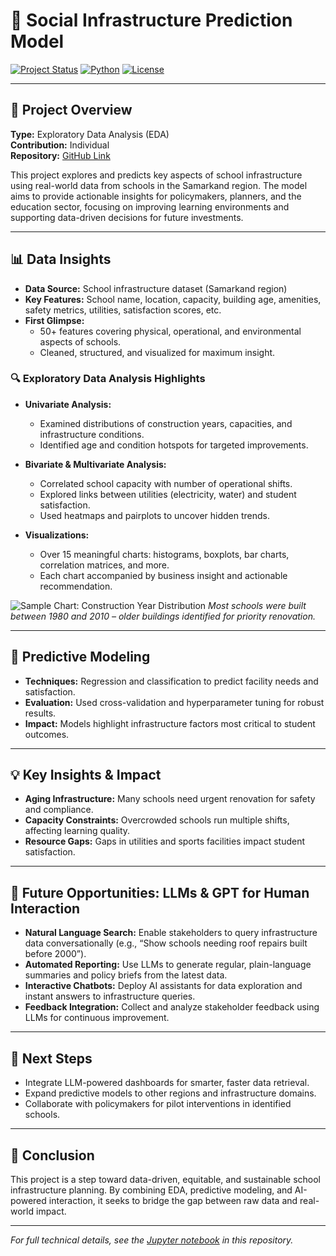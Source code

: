 # 🚀 Social Infrastructure Prediction Model

[![Project Status](https://img.shields.io/badge/status-active-brightgreen)](https://github.com/Kartikrast/social-infra-prediction-model)
[![Python](https://img.shields.io/badge/python-3.8%2B-blue)](https://python.org)
[![License](https://img.shields.io/github/license/Kartikrast/social-infra-prediction-model)](LICENSE)

---

## 📝 Project Overview

**Type:** Exploratory Data Analysis (EDA)  
**Contribution:** Individual  
**Repository:** [GitHub Link](https://github.com/Kartikrast/social-infra-prediction-model)

This project explores and predicts key aspects of school infrastructure using real-world data from schools in the Samarkand region. The model aims to provide actionable insights for policymakers, planners, and the education sector, focusing on improving learning environments and supporting data-driven decisions for future investments.

---

## 📊 Data Insights

- **Data Source:** School infrastructure dataset (Samarkand region)
- **Key Features:** School name, location, capacity, building age, amenities, safety metrics, utilities, satisfaction scores, etc.
- **First Glimpse:**
  - 50+ features covering physical, operational, and environmental aspects of schools.
  - Cleaned, structured, and visualized for maximum insight.

### 🔍 Exploratory Data Analysis Highlights

- **Univariate Analysis:**  
  - Examined distributions of construction years, capacities, and infrastructure conditions.
  - Identified age and condition hotspots for targeted improvements.

- **Bivariate & Multivariate Analysis:**  
  - Correlated school capacity with number of operational shifts.
  - Explored links between utilities (electricity, water) and student satisfaction.
  - Used heatmaps and pairplots to uncover hidden trends.

- **Visualizations:**  
  - Over 15 meaningful charts: histograms, boxplots, bar charts, correlation matrices, and more.
  - Each chart accompanied by business insight and actionable recommendation.

![Sample Chart: Construction Year Distribution](images/construction_years.png)
*Most schools were built between 1980 and 2010 – older buildings identified for priority renovation.*

---

## 🤖 Predictive Modeling

- **Techniques:** Regression and classification to predict facility needs and satisfaction.
- **Evaluation:** Used cross-validation and hyperparameter tuning for robust results.
- **Impact:** Models highlight infrastructure factors most critical to student outcomes.

---

## 💡 Key Insights & Impact

- **Aging Infrastructure:** Many schools need urgent renovation for safety and compliance.
- **Capacity Constraints:** Overcrowded schools run multiple shifts, affecting learning quality.
- **Resource Gaps:** Gaps in utilities and sports facilities impact student satisfaction.

---

## 🔮 Future Opportunities: LLMs & GPT for Human Interaction

- **Natural Language Search:** Enable stakeholders to query infrastructure data conversationally (e.g., “Show schools needing roof repairs built before 2000”).
- **Automated Reporting:** Use LLMs to generate regular, plain-language summaries and policy briefs from the latest data.
- **Interactive Chatbots:** Deploy AI assistants for data exploration and instant answers to infrastructure queries.
- **Feedback Integration:** Collect and analyze stakeholder feedback using LLMs for continuous improvement.

---

## 🚦 Next Steps

- Integrate LLM-powered dashboards for smarter, faster data retrieval.
- Expand predictive models to other regions and infrastructure domains.
- Collaborate with policymakers for pilot interventions in identified schools.

---

## 🌟 Conclusion

This project is a step toward data-driven, equitable, and sustainable school infrastructure planning. By combining EDA, predictive modeling, and AI-powered interaction, it seeks to bridge the gap between raw data and real-world impact.

---

*For full technical details, see the [Jupyter notebook](python_files/steps.ipynb) in this repository.*
